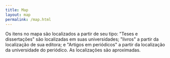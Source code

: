 ```yaml
---
title: Map
layout: map
permalink: /map.html
---
```


Os itens no mapa são localizados a partir de seu tipo: "Teses e dissertações" são localizadas em suas universidades; "livros" a partir da localização de sua editora; e "Artigos em periódicos" a partir da localização da universidade do periódico. As localizações são aproximadas.